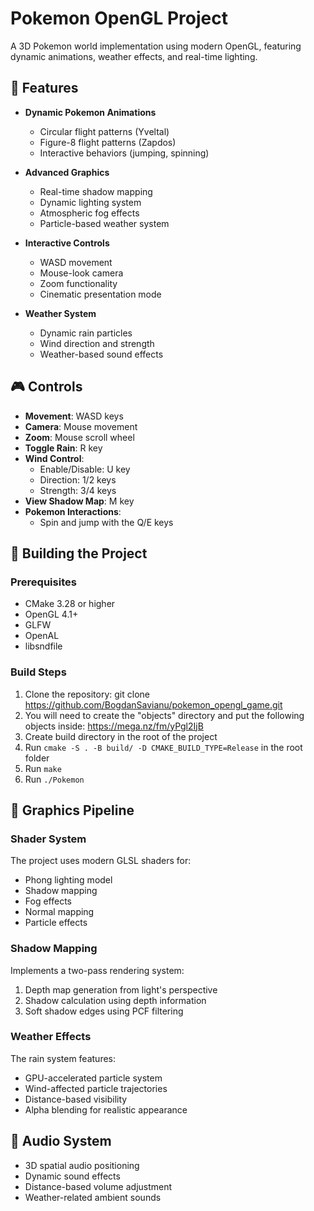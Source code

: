 # Pokemon OpenGL Project

A 3D Pokemon world implementation using modern OpenGL, featuring dynamic animations, weather effects, and real-time lighting.

## 🚀 Features

- **Dynamic Pokemon Animations**
  - Circular flight patterns (Yveltal)
  - Figure-8 flight patterns (Zapdos)
  - Interactive behaviors (jumping, spinning)

- **Advanced Graphics**
  - Real-time shadow mapping
  - Dynamic lighting system
  - Atmospheric fog effects
  - Particle-based weather system

- **Interactive Controls**
  - WASD movement
  - Mouse-look camera
  - Zoom functionality
  - Cinematic presentation mode

- **Weather System**
  - Dynamic rain particles
  - Wind direction and strength
  - Weather-based sound effects

## 🎮 Controls

- **Movement**: WASD keys
- **Camera**: Mouse movement
- **Zoom**: Mouse scroll wheel
- **Toggle Rain**: R key
- **Wind Control**: 
  - Enable/Disable: U key
  - Direction: 1/2 keys
  - Strength: 3/4 keys
- **View Shadow Map**: M key
- **Pokemon Interactions**:
  - Spin and jump with the Q/E keys

## 🔧 Building the Project

### Prerequisites
- CMake 3.28 or higher
- OpenGL 4.1+
- GLFW
- OpenAL
- libsndfile

### Build Steps

1. Clone the repository:
git clone https://github.com/BogdanSavianu/pokemon_opengl_game.git
2. You will need to create the "objects" directory and put the following objects inside: https://mega.nz/fm/yPgl2IjB
3. Create build directory in the root of the project
4. Run `cmake -S . -B build/ -D CMAKE_BUILD_TYPE=Release` in the root folder
5. Run `make`
6. Run `./Pokemon`

## 🎨 Graphics Pipeline

### Shader System
The project uses modern GLSL shaders for:
- Phong lighting model
- Shadow mapping
- Fog effects
- Normal mapping
- Particle effects

### Shadow Mapping
Implements a two-pass rendering system:
1. Depth map generation from light's perspective
2. Shadow calculation using depth information
3. Soft shadow edges using PCF filtering

### Weather Effects
The rain system features:
- GPU-accelerated particle system
- Wind-affected particle trajectories
- Distance-based visibility
- Alpha blending for realistic appearance

## 🎵 Audio System

- 3D spatial audio positioning
- Dynamic sound effects
- Distance-based volume adjustment
- Weather-related ambient sounds